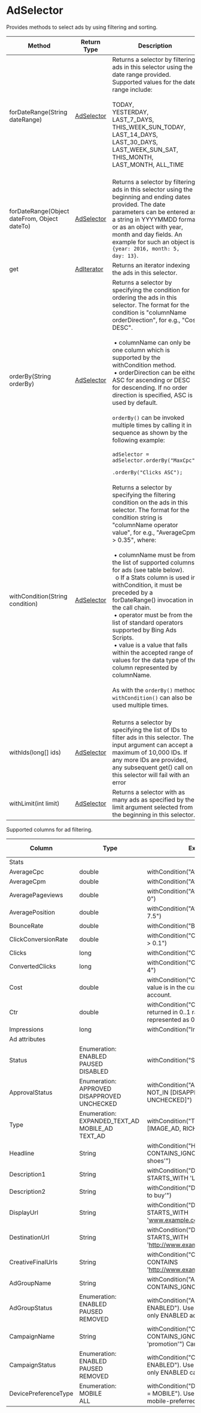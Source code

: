 # AdSelector
Provides methods to select ads by using filtering and sorting.

|Method|Return Type|Description|
|-|-|-
forDateRange(String dateRange)|[AdSelector](./AdSelector)|Returns a selector by filtering ads in this selector using the date range provided. Supported values for the date range include:<br /> <br /> TODAY,<br /> YESTERDAY,<br /> LAST_7_DAYS,<br /> THIS_WEEK_SUN_TODAY,<br /> LAST_14_DAYS,<br /> LAST_30_DAYS,<br /> LAST_WEEK_SUN_SAT,<br /> THIS_MONTH,<br /> LAST_MONTH, ALL_TIME<br /><br />
forDateRange(Object dateFrom, Object dateTo)|[AdSelector](./AdSelector)|Returns a selector by filtering ads in this selector using the beginning and ending dates provided. The date parameters can be entered as a string in YYYYMMDD format or as an object with year, month and day fields. An example for such an object is <code>{year: 2016, month: 5, day: 13}</code>.<br />
get|[AdIterator](./AdIterator)|Returns an iterator indexing the ads in this selector.<br />
orderBy(String orderBy)|[AdSelector](./AdSelector)|Returns a selector by specifying the condition for ordering the ads in this selector. The format for the condition is "columnName orderDirection", for e.g., "Cost DESC".<br /> <br /> &nbsp;•	columnName can only be one column which is supported by the withCondition method.<br /> &nbsp;•	orderDirection can be either ASC for ascending or DESC for descending. If no order direction is specified, ASC is used by default.<br /> <br /> <code>orderBy()</code> can be invoked multiple times by calling it in sequence as shown by the following example:<br /> <br /> <code>adSelector = adSelector.orderBy("MaxCpc")<br /> .orderBy("Clicks ASC");<br /> </code><br />
withCondition(String condition)|[AdSelector](./AdSelector)|Returns a selector by specifying the filtering condition on the ads in this selector. The format for the condition string is "columnName operator value", for e.g., "AverageCpm > 0.35", where:<br /> <br /> &nbsp;•	columnName must be from the list of supported columns for ads (see table below).<br /> &nbsp;&nbsp;o	If a Stats column is used in withCondition, it must be preceded by a forDateRange() invocation in the call chain.<br /> &nbsp;•	operator must be from the list of standard operators supported by Bing Ads Scripts.<br /> &nbsp;•	value is a value that falls within the accepted range of values for the data type of the column represented by columnName.<br /> <br /> As with the <code>orderBy()</code> method, <code>withCondition()</code> can also be used multiple times.<br /><br />
withIds(long[] ids)|[AdSelector](./AdSelector)|Returns a selector by specifying the list of IDs to filter ads in this selector. The input argument can accept a maximum of 10,000 IDs. If any more IDs are provided, any subsequent get() call on this selector will fail with an error<br />
withLimit(int limit)|[AdSelector](./AdSelector)|Returns a selector with as many ads as specified by the limit argument selected from the beginning in this selector.<br />
Supported columns for ad filtering. 

|Column|Type|Example|Bing Web UI filter|
|-|-|-|-
Stats|
AverageCpc|double|withCondition(&quot;AverageCpc &lt; 1.45&quot;)|Avg. CPC
AverageCpm|double|withCondition(&quot;AverageCpm &gt; 0.48&quot;)|Avg. CPM
AveragePageviews|double|withCondition(&quot;AveragePageviews &gt; 0&quot;)|
AveragePosition|double|withCondition(&quot;AveragePosition &gt; 7.5&quot;)|Avg. pos.
BounceRate|double|withCondition(&quot;BounceRate &lt; 0.5&quot;)|
ClickConversionRate|double|withCondition(&quot;ClickConversionRate &gt; 0.1&quot;)|Conv. Rate
Clicks|long|withCondition(&quot;Clicks &gt;&#x3D; 21&quot;)|Clicks
ConvertedClicks|long|withCondition(&quot;ConvertedClicks &lt;&#x3D; 4&quot;)|Conv.
Cost|double|withCondition(&quot;Cost &gt; 4.48&quot;). The value is in the currency of the account.|Spend
Ctr|double|withCondition(&quot;Ctr &gt; 0.01&quot;). Ctr is returned in 0..1 range, so 5% Ctr is represented as 0.05.|CTR
Impressions|long|withCondition(&quot;Impressions !&#x3D; 0&quot;)|Impr.
Ad attributes|
Status|Enumeration:<br />ENABLED&nbsp;<br />PAUSED&nbsp;<br />DISABLED|withCondition(&quot;Status &#x3D; PAUSED&quot;)|Status
ApprovalStatus|Enumeration:<br />APPROVED&nbsp;<br />DISAPPROVED&nbsp;<br />UNCHECKED|withCondition(&quot;ApprovalStatus NOT_IN [DISAPPROVED, UNCHECKED]&quot;)|Delivery
Type|Enumeration:<br />EXPANDED_TEXT_AD&nbsp;<br />MOBILE_AD&nbsp;<br />TEXT_AD|withCondition(&quot;Type NOT_IN [IMAGE_AD, RICH_MEDIA_AD]&quot;)|Ad type
Headline|String|withCondition(&quot;Headline CONTAINS_IGNORE_CASE &#x27;leather shoes&#x27;&quot;)|Ad title
Description1|String|withCondition(&quot;Description1 STARTS_WITH &#x27;Leather&#x27;&quot;)|Ad text
Description2|String|withCondition(&quot;Description2 &#x3D; &#x27;Hurry to buy&#x27;&quot;)|
DisplayUrl|String|withCondition(&quot;DisplayUrl STARTS_WITH &#x27;www.example.com&#x27;&quot;)|Display URL
DestinationUrl|String|withCondition(&quot;DestinationUrl STARTS_WITH &#x27;http://www.example.com&#x27;&quot;)|Destination URL
CreativeFinalUrls|String|withCondition(&quot;CreativeFinalUrls CONTAINS &#x27;http://www.example.com&#x27;&quot;)|
AdGroupName|String|withCondition(&quot;AdGroupName CONTAINS_IGNORE_CASE &#x27;shoes&#x27;&quot;)|Ad group name
AdGroupStatus|Enumeration:<br />ENABLED&nbsp;<br />PAUSED&nbsp;<br />REMOVED|withCondition(&quot;AdGroupStatus &#x3D; ENABLED&quot;). Use to fetch ads from only ENABLED ad groups.|
CampaignName|String|withCondition(&quot;CampaignName CONTAINS_IGNORE_CASE &#x27;promotion&#x27;&quot;)	Campaign name|
CampaignStatus|Enumeration:<br />ENABLED&nbsp;<br />PAUSED&nbsp;<br />REMOVED|withCondition(&quot;CampaignStatus &#x3D; ENABLED&quot;). Use to fetch ads from only ENABLED campaigns.|
DevicePreferenceType|Enumeration:<br />MOBILE&nbsp;<br />ALL|withCondition(&quot;DevicePreferenceType &#x3D; MOBILE&quot;). Use to fetch only mobile-preferred ads.|Device preference
